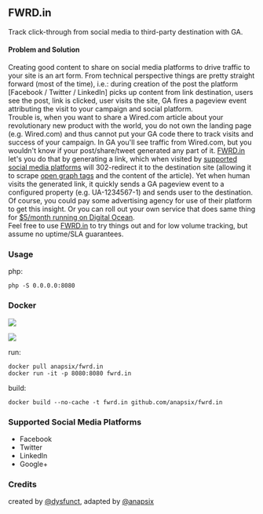 ## FWRD.in

Track click-through from social media to third-party destination with GA.

#### Problem and Solution

Creating good content to share on social media platforms to drive traffic to your site is an art form. From technical perspective things are pretty straight forward (most of the time), i.e.: during creation of the post  the platform [Facebook / Twitter / LinkedIn] picks up content from link destination, users see the post, link is clicked, user visits the site, GA fires a pageview event attributing the visit to your campaign and social platform.  
Trouble is, when you want to share a Wired.com article about your revolutionary new product with the world, you do not own the landing page (e.g. Wired.com) and thus cannot put your GA code there to track visits and success of your campaign. In GA you'll see traffic from Wired.com, but you wouldn't know if your post/share/tweet generated any part of it.
[FWRD.in](http://fwrd.in) let's you do that by generating a link, which when visited by [supported social media platforms](#supported-social-media-platforms) will 302-redirect it to the destination site (allowing it to scrape [open graph tags](http://ogp.me/) and the content of the article). Yet when human visits the generated link, it quickly sends a GA pageview event to a configured property (e.g. UA-1234567-1) and sends user to the destination.  
Of course, you could pay some advertising agency for use of their platform to get this insight. Or you can roll out your own service that does same thing for [$5/month running on Digital Ocean](https://www.digitalocean.com/?refcode=85a36e97d86a).  
Feel free to use [FWRD.in](http://fwrd.in) to try things out and for low volume tracking, but assume no uptime/SLA guarantees.

### Usage

php:

    php -S 0.0.0.0:8080



### Docker

[![](https://badge.imagelayers.io/anapsix/fwrd.in:latest.svg)](https://imagelayers.io/?images=anapsix/fwrd.in:latest)

[![](https://img.shields.io/badge/docker%20hub-ready-green.svg?style=flat-square)](https://hub.docker.com/r/anapsix/fwrd.in/)

run:

    docker pull anapsix/fwrd.in
    docker run -it -p 8080:8080 fwrd.in


build:

    docker build --no-cache -t fwrd.in github.com/anapsix/fwrd.in

### Supported Social Media Platforms

- Facebook
- Twitter
- LinkedIn
- Google+

### Credits

created by [@dysfunct](https://github.com/dysfunct), adapted by [@anapsix](https://github.com/anapsix)
